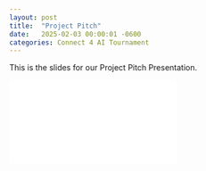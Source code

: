 ```yaml
---
layout: post
title:  "Project Pitch"
date:   2025-02-03 00:00:01 -0600
categories: Connect 4 AI Tournament
---
```


This is the slides for our Project Pitch Presentation.

![Deliverable Slides](/assets/pitch.pdf)